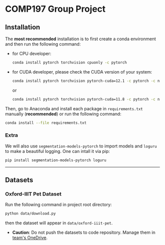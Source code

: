 # COMP197 Group Project
## Installation
The **most recommended** installation is to first create a conda environment and then run the following command:
- for CPU developer:
  ```bash
  conda install pytorch torchvision cpuonly -c pytorch
  ```
- for CUDA developer, please check the CUDA version of your system:
  ```bash
  conda install pytorch torchvision pytorch-cuda=12.1 -c pytorch -c nvidia
  ```
  or
  ```bash
  conda install pytorch torchvision pytorch-cuda=11.8 -c pytorch -c nvidia
  ```
Then, go to Anaconda and install each package in `requirements.txt` manually (**recommended**) or run the following command:
```bash
conda install --file requirements.txt
```
### Extra
We will also use `segmentation-models-pytorch` to import models and `loguru` to make a beautiful logging. One can intall it via pip:
```bash
pip install segmentation-models-pytorch loguru
```
***
## Datasets
### Oxford-IIIT Pet Dataset

Run the following command in project root directory:
```bash
python data/download.py
 ```
then the dataset will appear in `data/oxford-iiit-pet`.
- **Caution**: Do not push the datasets to code repository. Manage them in [team's OneDrive](https://liveuclac-my.sharepoint.com/:f:/r/personal/ucabkc8_ucl_ac_uk/Documents/COMP197project?csf=1&web=1&e=eHOMTq).